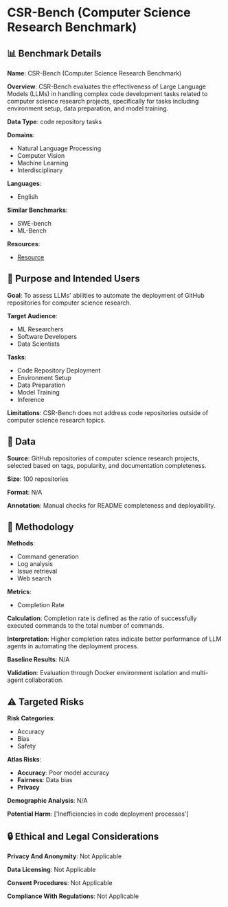 # CSR-Bench (Computer Science Research Benchmark)

## 📊 Benchmark Details

**Name**: CSR-Bench (Computer Science Research Benchmark)

**Overview**: CSR-Bench evaluates the effectiveness of Large Language Models (LLMs) in handling complex code development tasks related to computer science research projects, specifically for tasks including environment setup, data preparation, and model training.

**Data Type**: code repository tasks

**Domains**:
- Natural Language Processing
- Computer Vision
- Machine Learning
- Interdisciplinary

**Languages**:
- English

**Similar Benchmarks**:
- SWE-bench
- ML-Bench

**Resources**:
- [Resource](N/A)

## 🎯 Purpose and Intended Users

**Goal**: To assess LLMs' abilities to automate the deployment of GitHub repositories for computer science research.

**Target Audience**:
- ML Researchers
- Software Developers
- Data Scientists

**Tasks**:
- Code Repository Deployment
- Environment Setup
- Data Preparation
- Model Training
- Inference

**Limitations**: CSR-Bench does not address code repositories outside of computer science research topics.

## 💾 Data

**Source**: GitHub repositories of computer science research projects, selected based on tags, popularity, and documentation completeness.

**Size**: 100 repositories

**Format**: N/A

**Annotation**: Manual checks for README completeness and deployability.

## 🔬 Methodology

**Methods**:
- Command generation
- Log analysis
- Issue retrieval
- Web search

**Metrics**:
- Completion Rate

**Calculation**: Completion rate is defined as the ratio of successfully executed commands to the total number of commands.

**Interpretation**: Higher completion rates indicate better performance of LLM agents in automating the deployment process.

**Baseline Results**: N/A

**Validation**: Evaluation through Docker environment isolation and multi-agent collaboration.

## ⚠️ Targeted Risks

**Risk Categories**:
- Accuracy
- Bias
- Safety

**Atlas Risks**:
- **Accuracy**: Poor model accuracy
- **Fairness**: Data bias
- **Privacy**

**Demographic Analysis**: N/A

**Potential Harm**: ['Inefficiencies in code deployment processes']

## 🔒 Ethical and Legal Considerations

**Privacy And Anonymity**: Not Applicable

**Data Licensing**: Not Applicable

**Consent Procedures**: Not Applicable

**Compliance With Regulations**: Not Applicable
